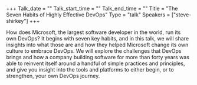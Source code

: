 +++
Talk_date = ""
Talk_start_time = ""
Talk_end_time = ""
Title = "The Seven Habits of Highly Effective DevOps"
Type = "talk"
Speakers = ["steve-shirkey"]
+++

How does Microsoft, the largest software developer in the world, run its own DevOps? It begins with seven key habits, and in this talk, we will share insights into what those are and how they helped Microsoft change its own culture to embrace DevOps. We will explore the challenges that DevOps brings and how a company building software for more than forty years was able to reinvent itself around a handful of simple practices and principles, and give you insight into the tools and platforms to either begin, or to strengthen, your own DevOps journey.
